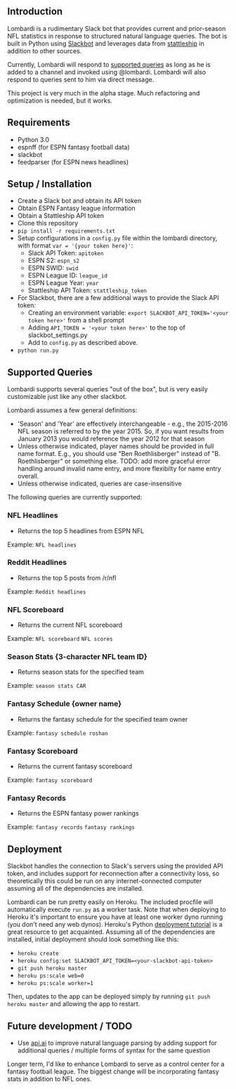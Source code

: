 <!-- ![image placeholder for a screenshot from Slack](http://) -->

## Introduction

Lombardi is a rudimentary Slack bot that provides current and prior-season NFL statistics in response to structured natural language queries. The bot is built in Python using [Slackbot](https://github.com/lins05/slackbot) and leverages data from [stattleship](http://www.stattleship.com) in addition to other sources.

Currently, Lombardi will respond to [supported queries](#supported-queries) as long as he is added to a channel and invoked using @lombardi. Lombardi will also respond to queries sent to him via direct message.

This project is very much in the alpha stage. Much refactoring and optimization is needed, but it works.

## Requirements

- Python 3.0
- espnff (for ESPN fantasy football data)
- slackbot
- feedparser (for ESPN news headlines)

## Setup / Installation

- Create a Slack bot and obtain its API token
- Obtain ESPN Fantasy league information
- Obtain a Stattleship API token
- Clone this repository
- `pip install -r requirements.txt`
- Setup configurations in a `config.py` file within the lombardi directory, with format `var = '{your token here}'`:
	- Slack API Token: `apitoken`
	- ESPN S2: `espn_s2`
	- ESPN SWID: `swid`
	- ESPN League ID: `league_id`
	- ESPN League Year: `year`
	- Stattleship API Token: `stattleship_token`
- For Slackbot, there are a few additional ways to provide the Slack API token:
    - Creating an environment variable: `export SLACKBOT_API_TOKEN='<your token here>'` from a shell prompt
    - Adding `API_TOKEN = '<your token here>'` to the top of slackbot_settings.py
    - Add to `config.py` as described above.
- `python run.py`

## Supported Queries

Lombardi supports several queries "out of the box", but is very easily customizable just like any other slackbot.

Lombardi assumes a few general definitions:
* 'Season' and 'Year' are effectively interchangeable - e.g., the 2015-2016 NFL season is referred to by the year 2015. So, if you want results from January 2013 you would reference the year 2012 for that season
* Unless otherwise indicated, player names should be provided in full name format. E.g., you should use "Ben Roethlisberger" instead of "B. Roethlisberger" or something else. TODO: add more graceful error handling around invalid name entry, and more flexibilty for name entry overall.
* Unless otherwise indicated, queries are case-insensitive

The following queries are currently supported:

### NFL Headlines
- Returns the top 5 headlines from ESPN NFL

Example:
`NFL headlines`

### Reddit Headlines
- Returns the top 5 posts from /r/nfl

Example:
`Reddit headlines`

### NFL Scoreboard
- Returns the current NFL scoreboard

Example:
`NFL scoreboard`
`NFL scores`

### Season Stats {3-character NFL team ID}
- Returns season stats for the specified team

Example:
`season stats CAR`

### Fantasy Schedule {owner name}
- Returns the fantasy schedule for the specified team owner

Example:
`fantasy schedule roshan`

### Fantasy Scoreboard
- Returns the current fantasy scoreboard

Example:
`fantasy scoreboard`

### Fantasy Records
- Returns the ESPN fantasy power rankings

Example:
`fantasy records`
`fantasy rankings`


## Deployment

Slackbot handles the connection to Slack's servers using the provided API token, and includes support for reconnection after a connectivity loss, so theoretically this could be run on any internet-connected computer assuming all of the dependencies are installed.

Lombardi can be run pretty easily on Heroku. The included procfile will automatically execute `run.py` as a worker task. Note that when deploying to Heroku it's important to ensure you have at least one worker dyno running (you don't need any web dynos). Heroku's Python [deployment tutorial](https://devcenter.heroku.com/articles/getting-started-with-python#introduction) is a great resource to get acquainted. Assuming all of the dependencies are installed, initial deployment should look something like this:
- `heroku create`
- `heroku config:set SLACKBOT_API_TOKEN=<your-slackbot-api-token>`
- `git push heroku master`
- `heroku ps:scale web=0`
- `heroku ps:scale worker=1`

Then, updates to the app can be deployed simply by running `git push heroku master` and allowing the app to restart.

## Future development / TODO

- Use [api.ai](api.ai) to improve natural language parsing by adding support for additional queries / multiple forms of syntax for the same question

Longer term, I'd like to enhance Lombardi to serve as a control center for a fantasy football league. The biggest change will be incorporating fantasy stats in addition to NFL ones.

